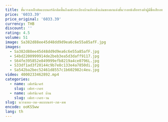 ```yaml
---
title: ชั้นวางเหล็กดัดแบบนอร์ดิกติดพื้นถึงผนังระเบียงบ้านห้องนั่งเล่นของตกแต่งชั้นวางหนังสือทรงต่ำผู้มีชื่อเสียงทางอินเทอร์เน็ต
price: '6033.39'
price_original: '6033.39'
currency: THB
discount: ''
rating: 4.5
volume: 51
image: Sa382d88ee45d48dd9d9ea6c6e55a85afF.jpg
images:
  - Sa382d88ee45d48dd9d9ea6c6e55a85afF.jpg
  - S4bd2200999914de2beb3ea5d3daff9117.jpg
  - S64fe395852e849999efb8219a4ce0796L.jpg
  - S33df1ad3f20144c9b7e8c133e4a7850di.jpg
  - Sa542ba2bec52461d8557c1b602982c4eu.jpg
video: 4000233462892.mp4
categories:
  - name: เฟอร์นิเจอร์
    slug: เฟอร-เจอร
  - name: เฟอร์นิเจอร์ บ้าน
    slug: เฟอร-เจอร-าน
slug: นวางเหล-กด-ดแบบนอร-กต-ดพ
encode: ooKS5ww
lang: th
---
```

  